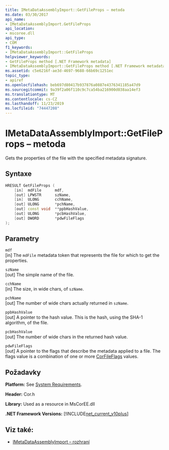 ```yaml
---
title: IMetaDataAssemblyImport::GetFileProps – metoda
ms.date: 03/30/2017
api_name:
- IMetaDataAssemblyImport.GetFileProps
api_location:
- mscoree.dll
api_type:
- COM
f1_keywords:
- IMetaDataAssemblyImport::GetFileProps
helpviewer_keywords:
- GetFileProps method [.NET Framework metadata]
- IMetaDataAssemblyImport::GetFileProps method [.NET Framework metadata]
ms.assetid: c5e6216f-ae3d-4697-9688-66b69c1251ec
topic_type:
- apiref
ms.openlocfilehash: beb697d80417b937876a0887e4376341185a47d9
ms.sourcegitcommit: 9a39f2a06f110c9c7ca54ba216900d038aa14ef3
ms.translationtype: MT
ms.contentlocale: cs-CZ
ms.lasthandoff: 11/23/2019
ms.locfileid: "74447208"
---
```

# <a name="imetadataassemblyimportgetfileprops-method"></a>IMetaDataAssemblyImport::GetFileProps – metoda
Gets the properties of the file with the specified metadata signature.  
  
## <a name="syntax"></a>Syntaxe  
  
```cpp  
HRESULT GetFileProps (  
    [in]  mdFile      mdf,   
    [out] LPWSTR      szName,   
    [in]  ULONG       cchName,   
    [out] ULONG       *pchName,   
    [out] const void  **ppbHashValue,   
    [out] ULONG       *pcbHashValue,   
    [out] DWORD       *pdwFileFlags  
);  
```  
  
## <a name="parameters"></a>Parametry  
 `mdf`  
 [in] The `mdFile` metadata token that represents the file for which to get the properties.  
  
 `szName`  
 [out] The simple name of the file.  
  
 `cchName`  
 [in] The size, in wide chars, of `szName`.  
  
 `pchName`  
 [out] The number of wide chars actually returned in `szName`.  
  
 `ppbHashValue`  
 [out] A pointer to the hash value. This is the hash, using the SHA-1 algorithm, of the file.  
  
 `pcbHashValue`  
 [out] The number of wide chars in the returned hash value.  
  
 `pdwFileFlags`  
 [out] A pointer to the flags that describe the metadata applied to a file. The flags value is a combination of one or more [CorFileFlags](../../../../docs/framework/unmanaged-api/metadata/corfileflags-enumeration.md) values.  
  
## <a name="requirements"></a>Požadavky  
 **Platform:** See [System Requirements](../../../../docs/framework/get-started/system-requirements.md).  
  
 **Header:** Cor.h  
  
 **Library:** Used as a resource in MsCorEE.dll  
  
 **.NET Framework Versions:** [!INCLUDE[net_current_v10plus](../../../../includes/net-current-v10plus-md.md)]  
  
## <a name="see-also"></a>Viz také:

- [IMetaDataAssemblyImport – rozhraní](../../../../docs/framework/unmanaged-api/metadata/imetadataassemblyimport-interface.md)
